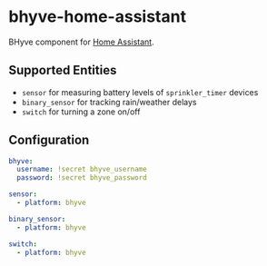 # bhyve-home-assistant

BHyve component for [Home Assistant](https://www.home-assistant.io/).

## Supported Entities
* `sensor` for measuring battery levels of `sprinkler_timer` devices
* `binary_sensor` for tracking rain/weather delays
* `switch` for turning a zone on/off

## Configuration

```yaml
bhyve:
  username: !secret bhyve_username
  password: !secret bhyve_password

sensor:
  - platform: bhyve

binary_sensor:
  - platform: bhyve

switch:
  - platform: bhyve
```
